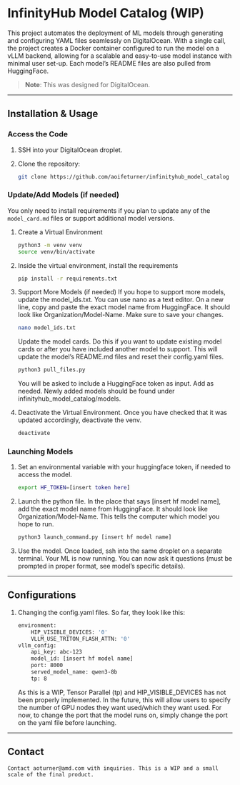 # InfinityHub Model Catalog (WIP)

This project automates the deployment of ML models through generating and configuring YAML files seamlessly on DigitalOcean. With a single call, the project creates a Docker container configured to run the model on a vLLM backend, allowing for a scalable and easy-to-use model instance with minimal user set-up. Each model’s README files are also pulled from HuggingFace.

> **Note**: This was designed for DigitalOcean.

---

## Installation & Usage

### Access the Code

1. SSH into your DigitalOcean droplet.
2. Clone the repository:

   ```bash
   git clone https://github.com/aoifeturner/infinityhub_model_catalog
   ```
### Update/Add Models (if needed)

You only need to install requirements if you plan to update any of the `model_card.md` files or support additional model versions.

1. Create a Virtual Environment

   ```bash
   python3 -m venv venv
   source venv/bin/activate
   ```

2. Inside the virtual environment, install the requirements

   ```bash
   pip install -r requirements.txt
   ```

3. Support More Models (if needed)
If you hope to support more models, update the model_ids.txt. You can use nano as a text editor. On a new line, copy and paste the exact model name from HuggingFace. It should look like Organization/Model-Name. Make sure to save your changes.

   ```bash
   nano model_ids.txt
   ```

    Update the model cards. Do this if you want to update existing model cards or after you have included another model to support. This will update the model’s README.md files and reset their  config.yaml files.

   ```bash
   python3 pull_files.py
   ```

    You will be asked to include a HuggingFace token as input. Add as needed.
    Newly added models should be found under infinityhub_model_catalog/models. 

5. Deactivate the Virtual Environment.
Once you have checked that it was updated accordingly, deactivate the venv.
   ```bash
   deactivate
   ```
### Launching Models

1. Set an environmental variable with your huggingface token, if needed to access the model.
   ```bash
   export HF_TOKEN=[insert token here]
   ```
2. Launch the python file. In the place that says [insert hf model name], add the exact model name from HuggingFace. It should look like Organization/Model-Name. This tells the computer which model you hope to run.
   ```bash
   python3 launch_command.py [insert hf model name]
   ```
3. Use the model. Once loaded, ssh into the same droplet on a separate terminal. Your ML is now running. You can now ask it questions (must be prompted in proper format, see model’s specific details).

---
## Configurations

1. Changing the config.yaml files. So far, they look like this:
   ```bash
   environment:
       HIP_VISIBLE_DEVICES: '0'
       VLLM_USE_TRITON_FLASH_ATTN: '0'
   vllm_config:
       api_key: abc-123
       model_id: [insert hf model name]
       port: 8000
       served_model_name: qwen3-8b
       tp: 8
   ```

    As this is a WIP, Tensor Parallel (tp) and HIP_VISIBLE_DEVICES has not been properly implemented. In the future, this will allow users to specify the number of GPU nodes they want used/which they want used. For now, to change the port that the model runs on, simply change the port on the yaml file before launching. 

---
## Contact
    Contact aoturner@amd.com with inquiries. This is a WIP and a small scale of the final product.
